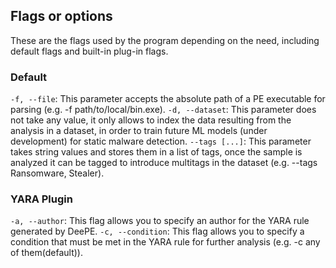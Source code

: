 ## Flags or options
These are the flags used by the program depending on the need, including default flags and built-in plug-in flags.

### Default 
`-f, --file`: This parameter accepts the absolute path of a PE executable for parsing (e.g. -f path/to/local/bin.exe).
`-d, --dataset`: This parameter does not take any value, it only allows to index the data resulting from the analysis in a dataset, in order to train future ML models (under development) for static malware detection.
`--tags [...]`: This parameter takes string values and stores them in a list of tags, once the sample is analyzed it can be tagged to introduce multitags in the dataset (e.g. --tags Ransomware, Stealer).

### YARA Plugin
`-a, --author`: This flag allows you to specify an author for the YARA rule generated by DeePE.
`-c, --condition`: This flag allows you to specify a condition that must be met in the YARA rule for further analysis (e.g. -c any of them(default)).